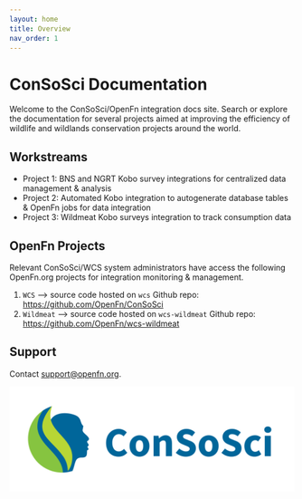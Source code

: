 ```yaml
---
layout: home
title: Overview
nav_order: 1
---
```


# ConSoSci Documentation

Welcome to the ConSoSci/OpenFn integration docs site. Search or explore the
documentation for several projects aimed at improving the efficiency of wildlife
and wildlands conservation projects around the world.

## Workstreams

- Project 1: BNS and NGRT Kobo survey integrations for centralized data management & analysis
- Project 2: Automated Kobo integration to autogenerate database tables & OpenFn jobs for data integration
- Project 3: Wildmeat Kobo surveys integration to track consumption data

## OpenFn Projects

Relevant ConSoSci/WCS system administrators have access the following OpenFn.org projects for integration monitoring & management.

1. `WCS` --> source code hosted on `wcs` Github repo: https://github.com/OpenFn/ConSoSci
2. `Wildmeat` --> source code hosted on `wcs-wildmeat` Github repo: https://github.com/OpenFn/wcs-wildmeat

## Support
Contact support@openfn.org.  

[![consosci-Logo](./ConSoSci_Logo-Horiz.png)](https://www.wcs.org)
